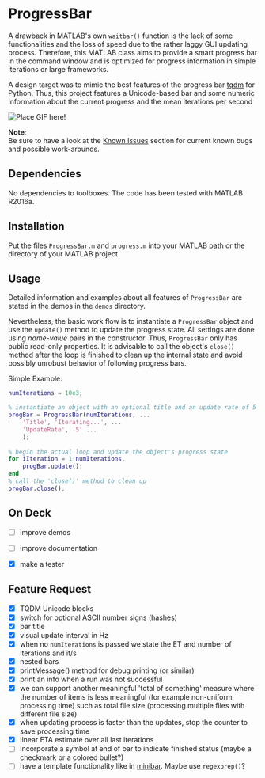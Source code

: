 ProgressBar
=======================

A drawback in MATLAB's own `waitbar()` function is the lack of some functionalities and the loss of speed due to the rather laggy GUI updating process.
Therefore, this MATLAB class aims to provide a smart progress bar in the command window and is optimized for progress information in simple iterations or large frameworks.

A design target was to mimic the best features of the progress bar [tqdm](https://github.com/tqdm/tqdm) for Python. Thus, this project features a Unicode-based bar and some numeric information about the current progress and the mean iterations per second

![Place GIF here!]()



**Note**:  
Be sure to have a look at the [Known Issues](known-issues) section for current known bugs and possible work-arounds.

Dependencies
-------------------------

No dependencies to toolboxes. The code has been tested with MATLAB R2016a.


Installation
-------------------------

Put the files `ProgressBar.m` and `progress.m` into your MATLAB path or the directory of your MATLAB project.


Usage
-------------------------

Detailed information and examples about all features of `ProgressBar` are stated in the demos in the `demos` directory.

Nevertheless, the basic work flow is to instantiate a `ProgressBar` object and use the `update()` method to update the progress state. All settings are done using *name-value* pairs in the constructor. Thus, `ProgressBar` only has public read-only properties. It is advisable to call the object's `close()` method after the loop is finished to clean up the internal state and avoid possibly unrobust behavior of following progress bars.

Simple Example:
```matlab
numIterations = 10e3;

% instantiate an object with an optional title and an update rate of 5 Hz, i.e. 5 bar updates per seconds, to save printing load.
progBar = ProgressBar(numIterations, ...
    'Title', 'Iterating...', ...
    'UpdateRate', '5' ...
    );
    
% begin the actual loop and update the object's progress state
for iIteration = 1:numIterations,
    progBar.update();
end
% call the 'close()' method to clean up
progBar.close();
```


On Deck
-------------------------

- [ ] improve demos
- [ ] improve documentation
- [x] make a tester




Feature Request
----------------------

- [x] TQDM Unicode blocks
- [x] switch for optional ASCII number signs (hashes)
- [x] bar title
- [x] visual update interval in Hz
- [x] when no `numIterations` is passed we state the ET and number of iterations and it/s
- [x] nested bars
- [x] printMessage() method for debug printing (or similar)
- [x] print an info when a run was not successful
- [x] we can support another meaningful 'total of something' measure where the number of items is less meaningful (for example non-uniform processing time) such as total file size (processing multiple files with different file size)
- [x] when updating process is faster than the updates, stop the counter to save processing time
- [x] linear ETA estimate over all last iterations
- [ ] incorporate a symbol at end of bar to indicate finished status (maybe a checkmark or a colored bullet?)
- [ ] have a template functionality like in [minibar](https://github.com/canassa/minibar). Maybe use `regexprep()`?
